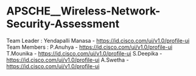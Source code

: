 # APSCHE__Wireless-Network-Security-Assessment
Team Leader :
Yendapalli Manasa - https://id.cisco.com/ui/v1.0/profile-ui
Team Members :
P.Anuhya - https://id.cisco.com/ui/v1.0/profile-ui
T.Mounika - https://id.cisco.com/ui/v1.0/profile-ui
S.Deepika - https://id.cisco.com/ui/v1.0/profile-ui
A.Swetha - https://id.cisco.com/ui/v1.0/profile-ui
